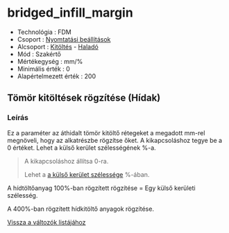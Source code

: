 # bridged\_infill\_margin

* Technológia : FDM
* Csoport : [Nyomtatási beállítások](../../../konfig/print_settings)
* Alcsoport : [Kitöltés](../../beallitasok/print_settings.md#remplissage) - [Haladó](bridged_infill_margin.md)
* Mód : Szakértő
* Mértékegység : mm/%
* Minimális érték :  0
* Alapértelmezett érték : 200

## Tömör kitöltések rögzítése \(Hídak\)

### Leírás

Ez a paraméter az áthidalt tömör kitöltő rétegeket a megadott mm-rel megnöveli, hogy az alkatrészbe rögzítse őket. A kikapcsoláshoz tegye be a 0 értéket. Lehet a külső kerület szélességének %-a.

> A kikapcsoláshoz állítsa 0-ra.
>
> Lehet a [a külső kerület szélessége](external_perimeter_extrusion_width.md) %-ában.

A hídtöltőanyag 100%-ban rögzített rögzítése = Egy külső kerületi szélesség.

A 400%-ban rögzített hídkitöltő anyagok rögzítése.

[Vissza a változók listájához](../../variable_list)

